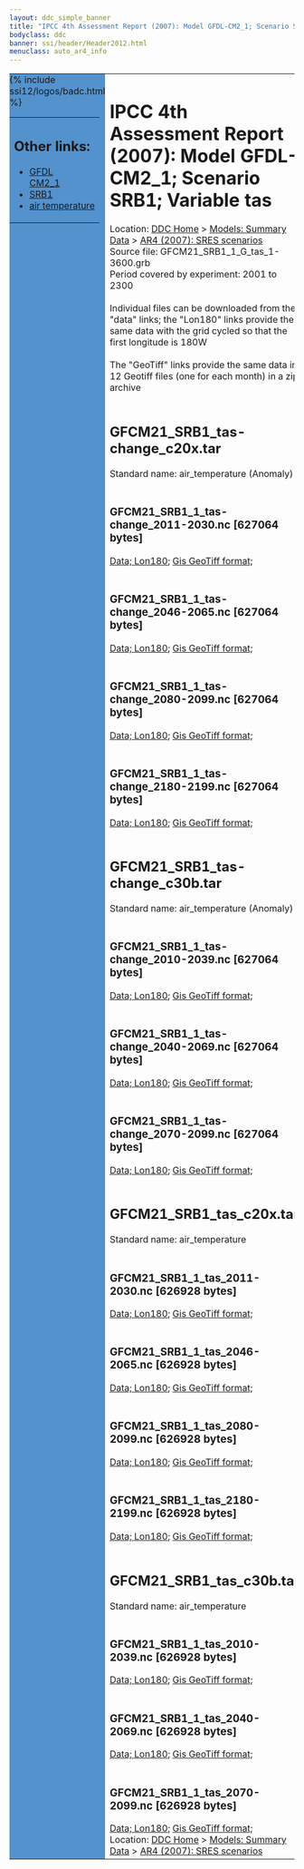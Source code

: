 ```yaml
---
layout: ddc_simple_banner
title: "IPCC 4th Assessment Report (2007): Model GFDL-CM2_1; Scenario SRB1; Variable tas"
bodyclass: ddc
banner: ssi/header/Header2012.html
menuclass: auto_ar4_info
---
```



<table width="100%" border="0" cellspacing="0" cellpadding="0" style="border-collapse: collapse;">
<tr style="margin:0;padding:0;border:0;">
<td style="margin:0;padding:0;border:0;height:1pt;width:150pt;background:#5492CD;" valign="top" >

<div id="lh-col2" class="auto_ar4_info">
<table class="menumain" bgcolor="#5492CD" cellspacing="0" width="100%" border="0">
<tr><td>
<h2> Other links:</h2>
<ul>
<li><a href="/auto/ar4/model-GFDL-CM2_1.html">GFDL<br/>CM2_1</a></li>
<li><a href="/auto/ar4/scenario-SRB1.html">SRB1</a></li>
<li><a href="/auto/ar4/var-air_temperature.html">air temperature</a></li>
</ul>
</td></tr>
{% include ssi12/logos/badc.html %}
</table>
</div>
</td>
<td><h1>IPCC 4th Assessment Report (2007): Model GFDL-CM2_1; Scenario SRB1; Variable tas</h1>

<!-- Breadcrumb1 -->
<div id="breadcrumb1" align="left">
Location: <a href="/index.html">DDC Home</a> > <a href="/sim/gcm_clim/">Models: Summary Data</a>
> <a href="/sim/gcm_clim/SRES_AR4/index.html">AR4 (2007): SRES scenarios</a>
</div>
<!-- End of Breadcrumb1 -->Source file: GFCM21_SRB1_1_G_tas_1-3600.grb
<br/>
Period covered by experiment: 2001 to 2300<br/>
<br/>Individual files can be downloaded from the "data" links; the "Lon180" links provide the same data
         with the grid cycled so that the first longitude is 180W<br/>
<br/>The "GeoTiff" links provide the same data in 12 Geotiff files (one for each month)
          in a zip archive<br/>
<br/><h2>GFCM21_SRB1_tas-change_c20x.tar</h2>
Standard name: air_temperature (Anomaly)<br>
<br/><h3>GFCM21_SRB1_1_tas-change_2011-2030.nc [627064 bytes]</h3>
<a href="/cgi-bin/downl/ar4_nc/tas/GFCM21_SRB1_1_tas-change_2011-2030.nc">Data; </a><a href="/cgi-bin/downl/ar4_nc/tas/GFCM21_SRB1_1_tas-change_2011-2030.cyto180.nc"> Lon180</a>; <a href="/cgi-bin/downl/ar4_tif/tas/GFCM21_SRB1_1_tas-change_2011-2030.zip">Gis GeoTiff format; </a><br/>
<br/><h3>GFCM21_SRB1_1_tas-change_2046-2065.nc [627064 bytes]</h3>
<a href="/cgi-bin/downl/ar4_nc/tas/GFCM21_SRB1_1_tas-change_2046-2065.nc">Data; </a><a href="/cgi-bin/downl/ar4_nc/tas/GFCM21_SRB1_1_tas-change_2046-2065.cyto180.nc"> Lon180</a>; <a href="/cgi-bin/downl/ar4_tif/tas/GFCM21_SRB1_1_tas-change_2046-2065.zip">Gis GeoTiff format; </a><br/>
<br/><h3>GFCM21_SRB1_1_tas-change_2080-2099.nc [627064 bytes]</h3>
<a href="/cgi-bin/downl/ar4_nc/tas/GFCM21_SRB1_1_tas-change_2080-2099.nc">Data; </a><a href="/cgi-bin/downl/ar4_nc/tas/GFCM21_SRB1_1_tas-change_2080-2099.cyto180.nc"> Lon180</a>; <a href="/cgi-bin/downl/ar4_tif/tas/GFCM21_SRB1_1_tas-change_2080-2099.zip">Gis GeoTiff format; </a><br/>
<br/><h3>GFCM21_SRB1_1_tas-change_2180-2199.nc [627064 bytes]</h3>
<a href="/cgi-bin/downl/ar4_nc/tas/GFCM21_SRB1_1_tas-change_2180-2199.nc">Data; </a><a href="/cgi-bin/downl/ar4_nc/tas/GFCM21_SRB1_1_tas-change_2180-2199.cyto180.nc"> Lon180</a>; <a href="/cgi-bin/downl/ar4_tif/tas/GFCM21_SRB1_1_tas-change_2180-2199.zip">Gis GeoTiff format; </a><br/>
<br/><h2>GFCM21_SRB1_tas-change_c30b.tar</h2>
Standard name: air_temperature (Anomaly)<br>
<br/><h3>GFCM21_SRB1_1_tas-change_2010-2039.nc [627064 bytes]</h3>
<a href="/cgi-bin/downl/ar4_nc/tas/GFCM21_SRB1_1_tas-change_2010-2039.nc">Data; </a><a href="/cgi-bin/downl/ar4_nc/tas/GFCM21_SRB1_1_tas-change_2010-2039.cyto180.nc"> Lon180</a>; <a href="/cgi-bin/downl/ar4_tif/tas/GFCM21_SRB1_1_tas-change_2010-2039.zip">Gis GeoTiff format; </a><br/>
<br/><h3>GFCM21_SRB1_1_tas-change_2040-2069.nc [627064 bytes]</h3>
<a href="/cgi-bin/downl/ar4_nc/tas/GFCM21_SRB1_1_tas-change_2040-2069.nc">Data; </a><a href="/cgi-bin/downl/ar4_nc/tas/GFCM21_SRB1_1_tas-change_2040-2069.cyto180.nc"> Lon180</a>; <a href="/cgi-bin/downl/ar4_tif/tas/GFCM21_SRB1_1_tas-change_2040-2069.zip">Gis GeoTiff format; </a><br/>
<br/><h3>GFCM21_SRB1_1_tas-change_2070-2099.nc [627064 bytes]</h3>
<a href="/cgi-bin/downl/ar4_nc/tas/GFCM21_SRB1_1_tas-change_2070-2099.nc">Data; </a><a href="/cgi-bin/downl/ar4_nc/tas/GFCM21_SRB1_1_tas-change_2070-2099.cyto180.nc"> Lon180</a>; <a href="/cgi-bin/downl/ar4_tif/tas/GFCM21_SRB1_1_tas-change_2070-2099.zip">Gis GeoTiff format; </a><br/>
<br/><h2>GFCM21_SRB1_tas_c20x.tar</h2>
Standard name: air_temperature<br>
<br/><h3>GFCM21_SRB1_1_tas_2011-2030.nc [626928 bytes]</h3>
<a href="/cgi-bin/downl/ar4_nc/tas/GFCM21_SRB1_1_tas_2011-2030.nc">Data; </a><a href="/cgi-bin/downl/ar4_nc/tas/GFCM21_SRB1_1_tas_2011-2030.cyto180.nc"> Lon180</a>; <a href="/cgi-bin/downl/ar4_tif/tas/GFCM21_SRB1_1_tas_2011-2030.zip">Gis GeoTiff format; </a><br/>
<br/><h3>GFCM21_SRB1_1_tas_2046-2065.nc [626928 bytes]</h3>
<a href="/cgi-bin/downl/ar4_nc/tas/GFCM21_SRB1_1_tas_2046-2065.nc">Data; </a><a href="/cgi-bin/downl/ar4_nc/tas/GFCM21_SRB1_1_tas_2046-2065.cyto180.nc"> Lon180</a>; <a href="/cgi-bin/downl/ar4_tif/tas/GFCM21_SRB1_1_tas_2046-2065.zip">Gis GeoTiff format; </a><br/>
<br/><h3>GFCM21_SRB1_1_tas_2080-2099.nc [626928 bytes]</h3>
<a href="/cgi-bin/downl/ar4_nc/tas/GFCM21_SRB1_1_tas_2080-2099.nc">Data; </a><a href="/cgi-bin/downl/ar4_nc/tas/GFCM21_SRB1_1_tas_2080-2099.cyto180.nc"> Lon180</a>; <a href="/cgi-bin/downl/ar4_tif/tas/GFCM21_SRB1_1_tas_2080-2099.zip">Gis GeoTiff format; </a><br/>
<br/><h3>GFCM21_SRB1_1_tas_2180-2199.nc [626928 bytes]</h3>
<a href="/cgi-bin/downl/ar4_nc/tas/GFCM21_SRB1_1_tas_2180-2199.nc">Data; </a><a href="/cgi-bin/downl/ar4_nc/tas/GFCM21_SRB1_1_tas_2180-2199.cyto180.nc"> Lon180</a>; <a href="/cgi-bin/downl/ar4_tif/tas/GFCM21_SRB1_1_tas_2180-2199.zip">Gis GeoTiff format; </a><br/>
<br/><h2>GFCM21_SRB1_tas_c30b.tar</h2>
Standard name: air_temperature<br>
<br/><h3>GFCM21_SRB1_1_tas_2010-2039.nc [626928 bytes]</h3>
<a href="/cgi-bin/downl/ar4_nc/tas/GFCM21_SRB1_1_tas_2010-2039.nc">Data; </a><a href="/cgi-bin/downl/ar4_nc/tas/GFCM21_SRB1_1_tas_2010-2039.cyto180.nc"> Lon180</a>; <a href="/cgi-bin/downl/ar4_tif/tas/GFCM21_SRB1_1_tas_2010-2039.zip">Gis GeoTiff format; </a><br/>
<br/><h3>GFCM21_SRB1_1_tas_2040-2069.nc [626928 bytes]</h3>
<a href="/cgi-bin/downl/ar4_nc/tas/GFCM21_SRB1_1_tas_2040-2069.nc">Data; </a><a href="/cgi-bin/downl/ar4_nc/tas/GFCM21_SRB1_1_tas_2040-2069.cyto180.nc"> Lon180</a>; <a href="/cgi-bin/downl/ar4_tif/tas/GFCM21_SRB1_1_tas_2040-2069.zip">Gis GeoTiff format; </a><br/>
<br/><h3>GFCM21_SRB1_1_tas_2070-2099.nc [626928 bytes]</h3>
<a href="/cgi-bin/downl/ar4_nc/tas/GFCM21_SRB1_1_tas_2070-2099.nc">Data; </a><a href="/cgi-bin/downl/ar4_nc/tas/GFCM21_SRB1_1_tas_2070-2099.cyto180.nc"> Lon180</a>; <a href="/cgi-bin/downl/ar4_tif/tas/GFCM21_SRB1_1_tas_2070-2099.zip">Gis GeoTiff format; </a><br/>
<!-- Breadcrumb2 -->
<div id="breadcrumb2" align="left">
Location: <a href="/index.html">DDC Home</a> > <a href="/sim/gcm_clim/">Models: Summary Data</a>
> <a href="/sim/gcm_clim/SRES_AR4/index.html">AR4 (2007): SRES scenarios</a>
</div>
<!-- End of Breadcrumb2 --></td></tr></table>
